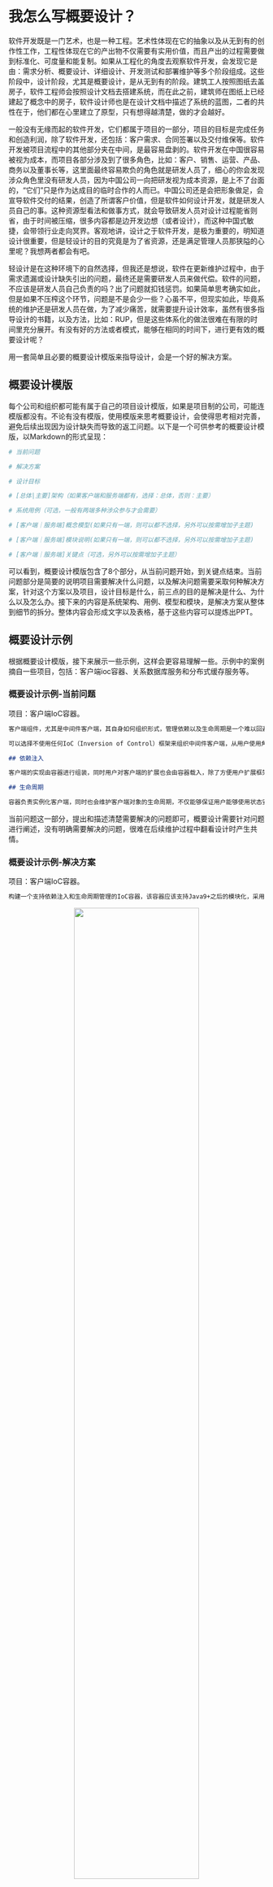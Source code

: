 # 我怎么写概要设计？

软件开发既是一门艺术，也是一种工程。艺术性体现在它的抽象以及从无到有的创作性工作，工程性体现在它的产出物不仅需要有实用价值，而且产出的过程需要做到标准化、可度量和能复制。如果从工程化的角度去观察软件开发，会发现它是由：需求分析、概要设计、详细设计、开发测试和部署维护等多个阶段组成。这些阶段中，设计阶段，尤其是概要设计，是从无到有的阶段。建筑工人按照图纸去盖房子，软件工程师会按照设计文档去搭建系统，而在此之前，建筑师在图纸上已经建起了概念中的房子，软件设计师也是在设计文档中描述了系统的蓝图，二者的共性在于，他们都在心里建立了原型，只有想得越清楚，做的才会越好。

一般没有无缘而起的软件开发，它们都属于项目的一部分，项目的目标是完成任务和创造利润，除了软件开发，还包括：客户需求、合同签署以及交付维保等。软件开发被项目流程中的其他部分夹在中间，是最容易盘剥的。软件开发在中国很容易被视为成本，而项目各部分涉及到了很多角色，比如：客户、销售、运营、产品、商务以及董事长等，这里面最终容易欺负的角色就是研发人员了，细心的你会发现涉众角色里没有研发人员，因为中国公司一向把研发视为成本资源，是上不了台面的，“它们”只是作为达成目的临时合作的人而已。中国公司还是会把形象做足，会宣导软件交付的结果，创造了所谓客户价值，但是软件如何设计开发，就是研发人员自己的事。这种资源型看法和做事方式，就会导致研发人员对设计过程能省则省，由于时间被压缩，很多内容都是边开发边想（或者设计），而这种中国式敏捷，会带领行业走向冥界。客观地讲，设计之于软件开发，是极为重要的，明知道设计很重要，但是轻设计的目的究竟是为了省资源，还是满足管理人员那狭隘的心里呢？我想两者都会有吧。

轻设计是在这种环境下的自然选择，但我还是想说，软件在更新维护过程中，由于需求遗漏或设计缺失引出的问题，最终还是需要研发人员来做代偿。软件的问题，不应该是研发人员自己负责的吗？出了问题就扣钱惩罚。如果简单思考确实如此，但是如果不压榨这个环节，问题是不是会少一些？心虽不平，但现实如此，毕竟系统的维护还是研发人员在做，为了减少痛苦，就需要提升设计效率，虽然有很多指导设计的书籍，以及方法，比如：RUP，但是这些体系化的做法很难在有限的时间里充分展开。有没有好的方法或者模式，能够在相同的时间下，进行更有效的概要设计呢？

用一套简单且必要的概要设计模版来指导设计，会是一个好的解决方案。

## 概要设计模版

每个公司和组织都可能有属于自己的项目设计模版，如果是项目制的公司，可能连模版都没有。不论有没有模版，使用模版来思考概要设计，会使得思考相对完善，避免后续出现因为设计缺失而导致的返工问题。以下是一个可供参考的概要设计模版，以Markdown的形式呈现：

```sh
# 当前问题

# 解决方案

# 设计目标

# [总体|主要]架构（如果客户端和服务端都有，选择：总体，否则：主要）

# 系统用例（可选，一般有两端多种涉众参与才会需要）

# [客户端｜服务端]概念模型(如果只有一端，则可以都不选择，另外可以按需增加子主题)

# [客户端｜服务端]模块说明(如果只有一端，则可以都不选择，另外可以按需增加子主题)

# [客户端｜服务端]关键点（可选，另外可以按需增加子主题）
```

可以看到，概要设计模版包含了8个部分，从当前问题开始，到关键点结束。当前问题部分是简要的说明项目需要解决什么问题，以及解决问题需要采取何种解决方案，针对这个方案以及项目，设计目标是什么，前三点的目的是解决是什么、为什么以及怎么办。接下来的内容是系统架构、用例、模型和模块，是解决方案从整体到细节的拆分。整体内容会形成文字以及表格，基于这些内容可以提炼出PPT。

## 概要设计示例

根据概要设计模版，接下来展示一些示例，这样会更容易理解一些。示例中的案例摘自一些项目，包括：客户端ioc容器、关系数据库服务和分布式缓存服务等。

### 概要设计示例-当前问题

项目：客户端IoC容器。

```md
客户端组件，尤其是中间件客户端，其自身如何组织形式，管理依赖以及生命周期是一个难以回避的问题。虽然在Java生态中，有Spring框架来实现对象的依赖注入和生命周期管理，但是客户端组件不建议直接依赖Spring。假设中间件客户端组件依赖了Spring框架，那么就会将Spring容器的版本隐形的传递给客户端的使用者，一来违反了迪米特法则，让中间件客户端感知了过多的依赖，二来Spring功能过于丰富，仅为了依赖注入和生命周期功能而引入Spring有些得不偿失。

可以选择不使用任何IoC（Inversion of Control）框架来组织中间件客户端，从用户使用角度上看，没有任何问题，但是客户端自身的扩展性以及维护性都会降低，随着客户端的不断迭代，代码量的增长，没有统一的依赖注入和生命周期管理会成为制约客户端发展的一个重要因素。

## 依赖注入

客户端的实现由容器进行组装，同时用户对客户端的扩展也会由容器载入，除了方便用户扩展框架，还实现了框架代码与用户扩展代码平权。

## 生命周期

容器负责实例化客户端，同时也会维护客户端对象的生命周期，不仅能够保证用户能够使用状态安全的客户端，而且对客户端扩展更加友好。
```

当前问题这一部分，提出和描述清楚需要解决的问题即可，概要设计需要针对问题进行阐述，没有明确需要解决的问题，很难在后续维护过程中翻看设计时产生共情。

### 概要设计示例-解决方案

项目：客户端IoC容器。

```md
构建一个支持依赖注入和生命周期管理的IoC容器，该容器应该支持Java9+之后的模块化，采用构造函数和setter注入。中间件客户端依赖该IoC容器，使用其依赖注入服务，同时依靠它的生命周期管理来实现启动和停止等核心逻辑。
```

<center>
<img src="https://weipeng2k.github.io/hot-wind/resources/how-do-i-write-a-design-doc/solution-architect.jpg" width="70%">
</center>

可以看到针对问题有各个层面的解法，从而汇集成为解决方案。

### 概要设计示例-设计目标

项目：关系数据库服务。



针对解决方案，概要设计需要在设计目标中声明需要达成的技术目标，比如：M个N型规格实例下，做到不低于X个TPS的服务能力，99.9%均时访问最大延迟不超过W个毫秒。设计目标是为了更好的检测概要设计是否完备，同时也定义好了与上游的契约。可以看到，文字版的概要设计，也很容易转换为PPT。

### 概要设计示例-架构

项目：客户端IoC容器。

```
面向服务设计容器功能，使用扩展点以及责任链模式连接各服务实例。


```

概要设计的架构部分需要按模块并使用分层描述，标注出主要的实体、扩展点以及服务。每一层和粗粒度的模块需要描述清楚职责。概要设计文档不仅仅是用来描述如何解决问题，也需要作为后续系统更新维护的参考。

### 概要设计示例-系统用例

项目：分布式缓存服务。

```

```

系统如何涉及多个涉众，在概要设计文档中需要描述用例，最起码是粗粒度的用例。以参与者的视角观察系统，对设计系统很有裨益，针对不同的涉众设计开发不同的接口，将会有利于后续的系统维护和扩展，减少相互影响的情况。

### 概要设计示例-概念模型

项目：关系数据库服务。



概要设计文档对于概念模型的描述需要包含主要的模型以及模型之间的关系，这些模型可以理解为领域对象，目的是通过演绎模型来解决问题。

### 概要设计示例-模块说明

项目：客户端IoC容器。

```
# 模块说明

一个支持ioc的容器，有5个模块组成：

1. xworks-ioc-bean：bean的定义，包括bean的生成，管理与获取；
2. xworks-ioc-core：resource的定义，是对资源的抽象以及基础服务，比如：pipeline服务；
3. xworks-ioc-container：container的定义，包括获取bean以及生命周期维护；
4. xworks-ioc-common：common部分，包含了ServiceRegistry；
5. xworks-ioc-test：test部分，支持测试用例的编写。



## 模块说明：xworks-ioc-common

1. 简要描述
提供了面向ServiceLoader的服务加载和管理功能，以单例的形式进行创建与管理，支持自引用对服务的暴露。
2. 领域实体
Service：服务，xworks-ioc框架中承担核心逻辑的实体。
3. 接口服务
ServiceRegistry：构建服务注册，同时将服务引用管理在自身，用户通过构造ServiceRegistry来获得服务。ServiceRegistry托管的服务均为单例。
方法
描述
getService(Class<T> clazz): T
根据类型获取服务，如果没有返回空
getService(String name, Class<T> clazz): T
根据指定的名称和类型获取服务实例，如果没有返回空
listServices(Class<T> clazz)
根据类型获取服务列表，使用@Order进行了排序，排序方式为升序
IocErrorDef：定义了xworks-ioc中主要的错误，使用xworks-common-model提供的多语言能力。
错误
定义
描述
000-002-0001
INIT_SERVICE_ERROR
初始化服务错误
000-002-0002
DUPLICATE_SERVICE_ERROR
重复的服务定义

4. 扩展服务

ServiceRegistryAware：对于ServiceRegistry托管的服务，如果类型实现了该接口，将会得到ServiceRegistry的引用。
方法
描述
setServiceRegistry(ServiceRegistry serviceRegistry): void
设置ServiceRegistry
NamedService：该方法返回服务的名称。如果服务类型没有实现该接口，默认是类名，否则是用户指定的名字，如果冲突了，会报错误。
方法
描述
getServiceName(): String
返回服务自定义名称

5. 依赖组件
组件
描述
xworks-common-model
基础支持
xworks-common-tool
基础支持
slf4j-api
日志
```

模块说明需要描述主要的模块以及关系，模块可以理解为maven中的一个artifact或者一个jar。除了分别介绍模块的主要职责和领域实体，还需要包括模块提供的接口服务以及扩展。

### 概要设计示例-关键点

项目：客户端IoC容器。

```
## 关键点：容器初始化

需要依靠BeanContainerBuilder来进行容器的构建，在BeanContainerBuilder中，会开始创建ServiceRegistry，这一步没有放到BeanContainer中，其目的就是为了让BeanContainer也被托管在ServiceRegistry中，兑现ioc个服务的平权。完成Container的构建工作，当构建完成Container后，就会运行该阶段，与Spring容器中的refresh过程类似。
需要实现扩展接口：ContainerInitStage
步骤
备注
检查状态，只有NEW状态可以初始化，也就是compareAndSet(NEW, INIT)
不属于stage，而是getBean(String)中的内容。
解析并加载配置文件
当前BeanFactory中没有定义，才会找寻parent，No BeanDefinition。
不属于stage，而是getBean(String)中的内容。
需要创建Bean时，开始走stage。
完成BeanDefinition的注册

设置当前BeanFactory#parent
如果BeanContainer有parent，则会设置当前BeanContainer中的BeanFactory服务
实例化当前容器中的所有单例Bean
通过遍历所有的BeanDefinition来获取一遍所有的Bean
按照顺序初始化所有的单例Bean
使用LifecycleRegistry进行初始化Bean回调

```

概要设计中一般对关键细节的描述会以关键点来呈现，因为关键细节决定成败，所以对这些关键点做较为详细的描述是非常有必要的，往往这也是系统中核心创新性的体现。

## 概要设计策略

概要设计的策略在于，对于目标需要明确，模块拆分需要与模型设计结合着做，关键细节一定要完成推演。